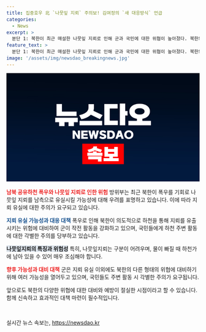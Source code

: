 ```yaml
---
title: 집중호우 北 `나뭇잎 지뢰` 주의보! 김여정의 `새 대응방식` 언급
categories:
  - News
excerpt: >
  분단 1: 북한이 최근 매설한 나뭇잎 지뢰로 인해 군과 국민에 대한 위협이 높아졌다. 북한의 대북 전단 비난과 대응 방식 변화 발언에 따라, 폭우 이용으로 지뢰를 남측으로 흘려보낼 수 있는 가능성이 주목받고 있으며, 남북 공유하천 주변 활동에 대한 주의가 요구되고 있다. 군은 폭우로 인한 지뢰 유실 가능성 뿐만 아니라 무인기 운용 등 다양한 가능성에 대비하고 있으며, 국민들에게 특별한 주의를 당부하고 있다.
feature_text: >
  분단 1: 북한이 최근 매설한 나뭇잎 지뢰로 인해 군과 국민에 대한 위협이 높아졌다. 북한의 대북 전단 비난과 대응 방식 변화 발언에 따라, 폭우 이용으로 지뢰를 남측으로 흘려보낼 수 있는 가능성이 주목받고 있으며, 남북 공유하천 주변 활동에 대한 주의가 요구되고 있다. 군은 폭우로 인한 지뢰 유실 가능성 뿐만 아니라 무인기 운용 등 다양한 가능성에 대비하고 있으며, 국민들에게 특별한 주의를 당부하고 있다.
image: '/assets/img/newsdao_breakingnews.jpg'
---
```


<p><img src="/assets/img/newsdao_breakingnews.jpg" alt="bookingtag 속보" /></p>

<p><b><span style="color: #ee2323;">남북 공유하천 폭우와 나뭇잎 지뢰로 인한 위험</span></b>
방위부는 최근 북한이 폭우를 기회로 나뭇잎 지뢰를 남측으로 유실시킬 가능성에 대해 우려를 표명하고 있습니다. 이에 따라 지뢰 유실에 대한 주의가 요구되고 있습니다.</p>

<p><b><span style="color: #1a5490;">지뢰 유실 가능성과 대응 대책</span></b>
폭우로 인해 북한이 의도적으로 하천을 통해 지뢰를 유출시키는 위험에 대비하여 군이 작전 활동을 강화하고 있으며, 국민들에게 하천 주변 활동에 대한 각별한 주의를 당부하고 있습니다.</p>

<p><b><span style="background-color: #21538527;">나뭇잎지뢰의 특징과 위험성</span></b>
특히, 나뭇잎지뢰는 구분이 어려우며, 물이 빠질 때 하천가에 남아 있을 수 있어 매우 조심해야 합니다.</p>

<p><b><span style="color: #ee2323;">향후 가능성과 대비 대책</span></b>
군은 지뢰 유실 이외에도 북한의 다른 형태의 위협에 대비하기 위해 여러 가능성을 열어두고 있으며, 국민들도 주변 활동 시 각별한 주의가 요구됩니다. </p>

<p>앞으로도 북한의 다양한 위협에 대한 대비와 예방이 절실한 시점이라고 할 수 있습니다. 함께 신속하고 효과적인 대책 마련이 필수적입니다. </p>

<p data-ke-size="size16">&nbsp;</p>
실시간 뉴스 속보는, <a href="https://newsdao.kr" rel="dofollow">https://newsdao.kr</a>


